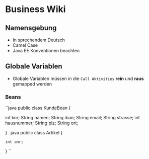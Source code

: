 # Business Wiki

## Namensgebung
- In sprechendem Deutsch
- Camel Case
- Java EE Konventionen beachten

## Globale Variablen
- Globale Variablen müssen in die `Call Aktivities` **rein** und **raus** gemapped werden
### Beans
``java
public class KundeBean {
  
  int knr;
  String namen;
  String iban;
  String email;
  String strasse;
  int hausnummer;
  String plz;
  String ort;
  
}
``
``java
public class Artikel {
    
    int anr;
    
  
}
``
